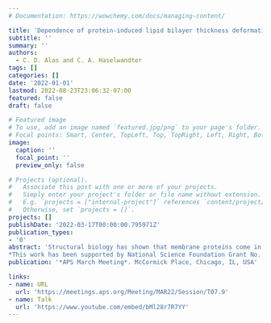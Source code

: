 ```yaml
---
# Documentation: https://wowchemy.com/docs/managing-content/

title: 'Dependence of protein-induced lipid bilayer thickness deformations on protein shape'
subtitle: ''
summary: ''
authors:
  - C. D. Alas and C. A. Haselwandter
tags: []
categories: []
date: '2022-01-01'
lastmod: 2022-08-23T23:06:32-07:00
featured: false
draft: false

# Featured image
# To use, add an image named `featured.jpg/png` to your page's folder.
# Focal points: Smart, Center, TopLeft, Top, TopRight, Left, Right, BottomLeft, Bottom, BottomRight.
image:
  caption: ''
  focal_point: ''
  preview_only: false

# Projects (optional).
#   Associate this post with one or more of your projects.
#   Simply enter your project's folder or file name without extension.
#   E.g. `projects = ["internal-project"]` references `content/project/deep-learning/index.md`.
#   Otherwise, set `projects = []`.
projects: []
publishDate: '2022-03-17T00:00:00.795971Z'
publication_types:
- '0'
abstract: 'Structural biology has shown that membrane proteins come in a great variety of shapes, with distinct membrane proteins, and even different conformational states of the same membrane protein, often showing distinct hydrophobic thicknesses deviating from the unperturbed thickness of the surrounding lipid bilayer. The resulting protein-induced bilayer thickness deformations can be captured quantitatively by membrane elasticity theory, and have been found to play an important role in membrane protein regulation. Physical models of protein-induced bilayer thickness deformations usually focus on idealized, cylindrical membrane protein shapes. We describe here a boundary value method for the straightforward calculation of protein-induced bilayer thickness deformations for arbitrary protein shapes. We find that the deviations of protein shape from rotational symmetry suggested by structural biology can have a large effect on the energy of protein-induced bilayer thickness deformations. Intriguingly, our calculations suggest that the elastic coupling of lipid bilayer properties and membrane protein conformational state may provide a generic physical mechanism for temperature sensing through ion channels.
*This work has been supported by National Science Foundation Grant No. DMR-1554716. C.D.A. gratefully acknowledges support from a Diversity, Inclusion, and Access Fellowship.'
publication: '*APS March Meeting*. McCormick Place, Chicago, IL, USA'

links:
- name: URL
  url: 'https://meetings.aps.org/Meeting/MAR22/Session/T07.9'
- name: Talk
  url: 'https://www.youtube.com/embed/bMl28r7R7YY'
---
```

